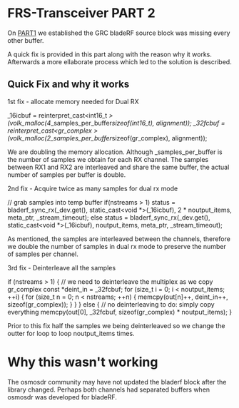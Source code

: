 # FRS-Transceiver PART 2

On [PART1](https://github.com/Abdob/FRS-Transceiver/blob/master/README_PART1.md) we established the GRC bladeRF source block was missing every other buffer.

A quick fix is provided in this part along with the reason why it works. Afterwards a more ellaborate process which led to the solution is described.

## Quick Fix and why it works

1st fix - allocate memory needed for Dual RX

  _16icbuf = reinterpret_cast<int16_t *>(volk_malloc(4*_samples_per_buffer*sizeof(int16_t), alignment));
  _32fcbuf = reinterpret_cast<gr_complex *>(volk_malloc(2*_samples_per_buffer*sizeof(gr_complex), alignment));

We are doubling the memory allocation. Although _samples_per_buffer is the number of samples we obtain for each RX channel. The samples between RX1 and RX2 are interleaved and share the same buffer, the actual number of samples per buffer is double.

2nd fix - Acquire twice as many samples for dual rx mode

  // grab samples into temp buffer
  if(nstreams > 1)
    status = bladerf_sync_rx(_dev.get(), static_cast<void *>(_16icbuf), 2 * noutput_items, meta_ptr, _stream_timeout);
  else
    status = bladerf_sync_rx(_dev.get(), static_cast<void *>(_16icbuf), noutput_items, meta_ptr, _stream_timeout);
    
As mentioned, the samples are interleaved between the channels, therefore we double the number of samples in dual rx mode to preserve the number of samples per channel.

3rd fix - Deinterleave all the samples

  if (nstreams > 1) {
    // we need to deinterleave the multiplex as we copy
    gr_complex const *deint_in = _32fcbuf;
    for (size_t i = 0; i < noutput_items; ++i) {
      for (size_t n = 0; n < nstreams; ++n) {
        memcpy(out[n]++, deint_in++, sizeof(gr_complex));
      }
    }
  } else {
    // no deinterleaving to do: simply copy everything
    memcpy(out[0], _32fcbuf, sizeof(gr_complex) * noutput_items);
  }
  
Prior to this fix half the samples we being deinterleaved so we change the outter for loop to loop noutput_items times.


# Why this wasn't working

The osmosdr community may have not updated the bladerf block after the library changed. Perhaps both channels had separated buffers when osmosdr was developed for bladeRF.




